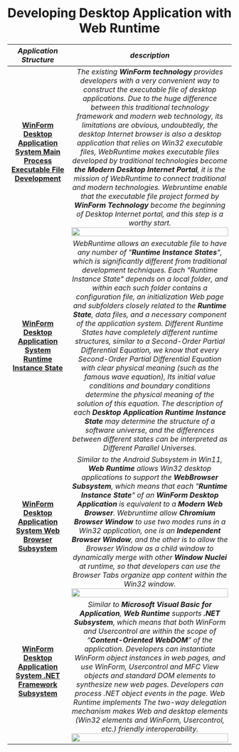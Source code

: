 <div align=center>

# Developing  Desktop Application with Web Runtime
</div>
<div align=center>
  
| _Application Structure_       | _description_                                                                                                    |
| -- | ---------------------------------------------------------------------------------------------------------------- |
|  <div align=center>**[WinForm Desktop Application System Main Process Executable File Development](https://github.com/TangramDev/.github/blob/main/document/winformdev.md)**</div> |<div align=center>_The existing __WinForm technology__ provides developers with a very convenient way to construct the executable file of desktop applications. Due to the huge difference between this traditional technology framework and modern web technology, its limitations are obvious, undoubtedly, the desktop Internet browser is also a desktop application that relies on Win32 executable files, WebRuntime makes executable files developed by traditional technologies become __the Modern Desktop Internet Portal__, it is the mission of WebRuntime to connect traditional and modern technologies. Webruntime enable that the executable file project formed by __WinForm Technology__ become the beginning of Desktop Internet portal, and this step is a worthy start._</div><div align=center><img src="https://user-images.githubusercontent.com/26355688/178513189-7108ee88-9bf4-4cca-bea4-ca2ee9a9a3a7.gif" width="100%"/></div>|
| <div align=center>**[WinForm Desktop Application System Runtime Instance State](https://github.com/TangramDev/.github/blob/main/document/mfcexe.md)**</div> |<div align=center>_WebRuntime allows an executable file to have any number of "__Runtime Instance States__", which is significantly different from traditional development techniques. Each "Runtime Instance State" depends on a local folder, and within each such folder contains a configuration file, an initialization Web page and subfolders closely related to the __Runtime State__, data files, and a necessary component of the application system. Different Runtime States have completely different runtime structures, similar to a Second-Order Partial Differential Equation, we know that every Second-Order Partial Differential Equation with clear physical meaning (such as the famous wave equation), Its initial value conditions and boundary conditions determine the physical meaning of the solution of this equation. The description of each __Desktop Application Runtime Instance State__ may determine the structure of a software universe, and the differences between different states can be interpreted as Different Parallel Universes._</div>|  
| <div align=center>**[WinForm Desktop Application System Web Browser Subsystem](https://github.com/TangramDev/.github/blob/main/document/mfcexe.md)**</div> |<div align=center>_Similar to the Android Subsystem in Win11, __Web Runtime__ allows Win32 desktop applications to support the __WebBrowser Subsystem__, which means that each "__Runtime Instance State__" of an __WinForm Desktop Application__ is equivalent to a __Modern Web Browser__. Webruntime allow __Chromium Browser Window__ to use two modes runs in a Win32 application, one is an __Independent Browser Window__, and the other is to allow the Browser Window as a child window to dynamically merge with other __Window Nuclei__ at runtime, so that developers can use the Browser Tabs organize app content within the Win32 window._</div><div align=center id="BrowserSystem"><img src="https://user-images.githubusercontent.com/26355688/178940820-9d5201d5-5e68-451b-9422-101a5e131980.gif" width="100%"/></div>|  
| <div align=center>**[WinForm Desktop Application System .NET Framework Subsystem](https://github.com/TangramDev/.github/blob/main/document/mfcexe.md)**</div> |<div align=center>_Similar to __Microsoft Visual Basic for Application__, __Web Runtime__ supports __.NET Subsystem__, which means that both WinForm and Usercontrol are  within the scope of “__Content-Oriented WebDOM__” of the application. Developers can instantiate WinForm object instances in web pages, and use WinForm, Usercontrol and MFC View objects and standard DOM elements to synthesize new web pages. Developers can process .NET object events in the page. Web Runtime implements The two-way delegation mechanism makes Web and desktop elements (Win32 elements and WinForm, Usercontrol, etc.) friendly interoperability._</div><div align=center id="webpage62"><img src="https://user-images.githubusercontent.com/26355688/178939412-b4fb3a5c-8a9f-4a48-96f6-2aca73ecdbd1.png" width="100%"/></div>|  
  
</div>
